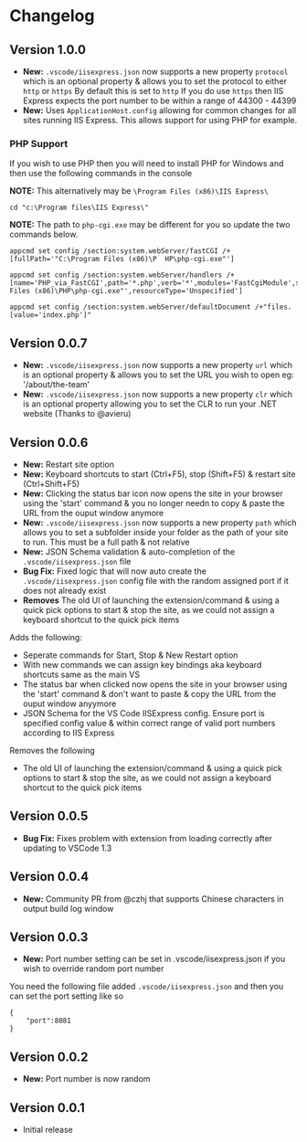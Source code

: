 # Changelog
## Version 1.0.0
* **New:** `.vscode/iisexpress.json` now supports a new property `protocol` which is an optional property & allows you to set the protocol to either `http` or `https` By default this is set to `http` If you do use `https` then IIS Express expects the port number to be within a range of 44300 - 44399
* **New:** Uses `ApplicationHost.config` allowing for common changes for all sites running IIS Express. This allows support for using PHP for example.

### PHP Support
If you wish to use PHP then you will need to install PHP for Windows and then use the following commands in the console

**NOTE:** This alternatively may be `\Program Files (x86)\IIS Express\`
```
cd "c:\Program files\IIS Express\"
```

**NOTE:** The path to `php-cgi.exe` may be different for you so update the two commands below.

```
appcmd set config /section:system.webServer/fastCGI /+[fullPath='"C:\Program Files (x86)\P  HP\php-cgi.exe"']

appcmd set config /section:system.webServer/handlers /+[name='PHP_via_FastCGI',path='*.php',verb='*',modules='FastCgiModule',scriptProcessor='"C:\Program Files (x86)\PHP\php-cgi.exe"',resourceType='Unspecified']

appcmd set config /section:system.webServer/defaultDocument /+"files.[value='index.php']"
```

## Version 0.0.7
* **New:** `.vscode/iisexpress.json` now supports a new property `url` which is an optional property & allows you to set the URL you wish to open eg: '/about/the-team'
* **New:** `.vscode/iisexpress.json` now supports a new property `clr` which is an optional property allowing you to set the CLR to run your .NET website (Thanks to @avieru)

## Version 0.0.6
* **New:** Restart site option
* **New:** Keyboard shortcuts to start (Ctrl+F5), stop (Shift+F5) & restart site (Ctrl+Shift+F5)
* **New:** Clicking the status bar icon now opens the site in your browser using the 'start' command & you no longer needn to copy & paste the URL from the ouput window anymore
* **New:** `.vscode/iisexpress.json` now supports a new property `path` which allows you to set a subfolder inside your folder as the path of your site to run. This must be a full path & not relative
* **New:** JSON Schema validation & auto-completion of the `.vscode/iisexpress.json` file
* **Bug Fix:** Fixed logic that will now auto create the `.vscode/iisexpress.json` config file with the random assigned port if it does not already exist
* **Removes** The old UI of launching the extension/command & using a quick pick options to start & stop the site, as we could not assign a keyboard shortcut to the quick pick items


Adds the following:
* Seperate commands for Start, Stop & New Restart option
* With new commands we can assign key bindings aka keyboard shortcuts same as the main VS
* The status bar when clicked now opens the site in your browser using the 'start' command & don't want to paste & copy the URL from the ouput window anyymore
* JSON Schema for the VS Code IISExpress config. Ensure port is specified config value & within correct range of valid port numbers according to IIS Express

Removes the following
* The old UI of launching the extension/command & using a quick pick options to start & stop the site, as we could not assign a keyboard shortcut to the quick pick items

## Version 0.0.5
* **Bug Fix:** Fixes problem with extension from loading correctly after updating to VSCode 1.3

## Version 0.0.4
* **New:** Community PR from @czhj that supports Chinese characters in output build log window

## Version 0.0.3
* **New:** Port number setting can be set in .vscode/iisexpress.json if you wish to override random port number

You need the following file added `.vscode/iisexpress.json` and then you can set the port setting like so

```
{
    "port":8081
}
```

## Version 0.0.2
* **New:** Port number is now random

## Version 0.0.1
* Initial release
